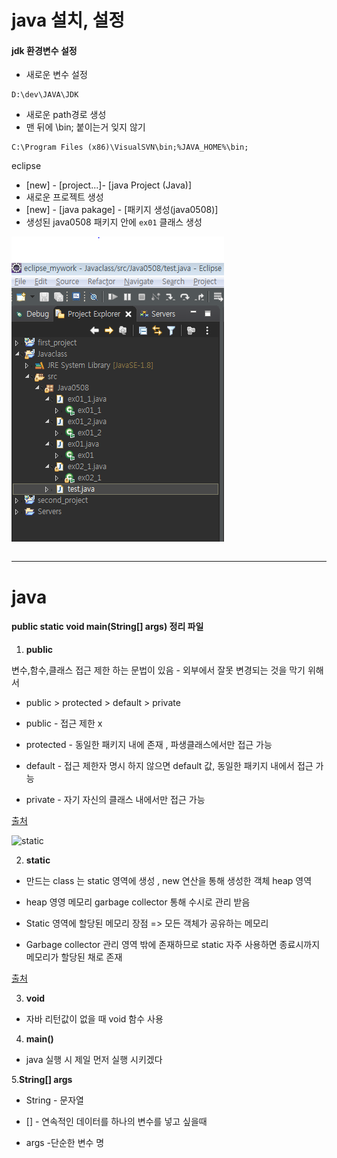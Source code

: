 # java 설치, 설정

#### jdk 환경변수 설정
- 새로운 변수 설정
```shell
D:\dev\JAVA\JDK
```
- 새로운 path경로 생성 
- 맨 뒤에 \bin; 붙이는거 잊지 않기
```shell
C:\Program Files (x86)\VisualSVN\bin;%JAVA_HOME%\bin;
```


eclipse

- [new] - [project...]- [java Project (Java)] 
- 새로운 프로젝트 생성
- [new] - [java pakage] - [패키지 생성(java0508)] 
- 생성된 java0508 패키지 안에 `ex01` 클래스 생성


 ![사진](./img/20200508_사진.PNG)

```java


```













---------------------------------------------


# java  

#### public static void main(String[] args) 정리 파일

1. **public**

변수,함수,클래스 접근 제한 하는 문법이 있음 - 외부에서 잘못 변경되는 것을 막기 위해서

- public > protected > default > private

- public - 접근 제한 x

- protected - 동일한 패키지 내에 존재 , 파생클래스에서만 접근 가능

- default - 접근 제한자 명시 하지 않으면 default 값, 동일한 패키지 내에서 접근 가능

- private - 자기 자신의 클래스 내에서만 접근 가능

[출처](https://mainia.tistory.com/5574)


![static](https://t1.daumcdn.net/cfile/tistory/99AAAC405CEC82C032)

2. **static**

- 만드는 class 는 static 영역에 생성 , new 연산을 통해 생성한 객체 heap 영역

- heap 영영 메모리 garbage collector 통해 수시로 관리 받음

- Static 영역에 할당된 메모리 장점 =>  모든 객체가 공유하는 메모리
	      
- Garbage collector 관리 영역 밖에 존재하므로 static 자주 사용하면 종료시까지 메모리가 할당된 채로 존재

[출처](https://mangkyu.tistory.com/47)

3. **void**

- 자바 리턴값이 없을 때 void 함수 사용

4. **main()**

- java 실행 시 제일 먼저 실행 시키겠다


5.**String[] args**

- String - 문자열

- [] - 연속적인 데이터를 하나의 변수를 넣고 싶을때

- args -단순한 변수 명

